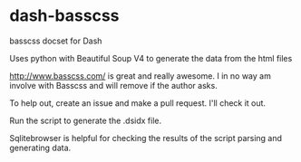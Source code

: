 # dash-basscss
basscss docset for Dash

Uses python with Beautiful Soup V4 to generate the data from the html files

http://www.basscss.com/ is great and really awesome. I in no way am involve with Basscss and will remove if the author asks.

To help out, create an issue and make a pull request. I'll check it out.

Run the script to generate the .dsidx file.

Sqlitebrowser is helpful for checking the results of the script parsing and generating data.

